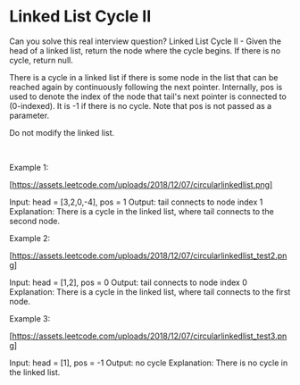 # Linked List Cycle II

Can you solve this real interview question? Linked List Cycle II - Given the head of a linked list, return the node where the cycle begins. If there is no cycle, return null.

There is a cycle in a linked list if there is some node in the list that can be reached again by continuously following the next pointer. Internally, pos is used to denote the index of the node that tail's next pointer is connected to (0-indexed). It is -1 if there is no cycle. Note that pos is not passed as a parameter.

Do not modify the linked list.

 

Example 1:

[https://assets.leetcode.com/uploads/2018/12/07/circularlinkedlist.png]


Input: head = [3,2,0,-4], pos = 1
Output: tail connects to node index 1
Explanation: There is a cycle in the linked list, where tail connects to the second node.


Example 2:

[https://assets.leetcode.com/uploads/2018/12/07/circularlinkedlist_test2.png]


Input: head = [1,2], pos = 0
Output: tail connects to node index 0
Explanation: There is a cycle in the linked list, where tail connects to the first node.


Example 3:

[https://assets.leetcode.com/uploads/2018/12/07/circularlinkedlist_test3.png]


Input: head = [1], pos = -1
Output: no cycle
Explanation: There is no cycle in the linked list.